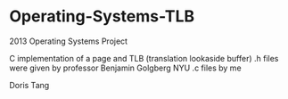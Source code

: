 Operating-Systems-TLB
=================

2013 Operating Systems Project

C implementation of a page and TLB (translation lookaside buffer)
.h files were given by professor Benjamin Golgberg NYU
.c files by me


Doris Tang
